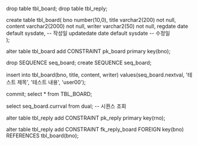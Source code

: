 drop table tbl_board;
drop table tbl_reply;

create table tbl_board(
    bno number(10,0),
    title varchar2(200) not null,
    content varchar2(2000) not null,
    writer varchar2(50) not null,
    regdate date default sysdate,  -- 작성일
    updatedate date default sysdate -- 수정일    
);

alter table tbl_board add CONSTRAINT pk_board primary key(bno);

drop SEQUENCE seq_board;
create SEQUENCE seq_board;

insert into tbl_board(bno, title, content, writer)
values(seq_board.nextval, '테스트 제목', '테스트 내용', 'user00');

commit;
select * from TBL_BOARD;

select seq_board.currval from dual;  -- 시퀀스 조회


alter table tbl_reply add CONSTRAINT pk_reply primary key(rno);

alter table tbl_reply add CONSTRAINT fk_reply_board
FOREIGN key(bno) REFERENCES tbl_board(bno);